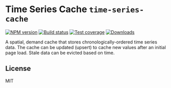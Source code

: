 # Time Series Cache `time-series-cache`

[![NPM version][npm-image]][npm-url]
[![Build status][travis-image]][travis-url]
[![Test coverage][coveralls-image]][coveralls-url]
[![Downloads][downloads-image]][downloads-url]

A spatial, demand cache that stores chronologically-ordered time series data.
The cache can be updated (upsert) to cache new values after an initial page
load. Stale data can be evicted based on time.

## License

MIT

[npm-image]: https://img.shields.io/npm/v/@georgesapkin/time-series-cache.svg?style=flat-square
[npm-url]: https://npmjs.org/package/@georgesapkin/time-series-cache
[travis-image]: https://img.shields.io/travis/com/GeorgeSapkin/time-series-cache.svg?style=flat-square
[travis-url]: https://travis-ci.com/GeorgeSapkin/time-series-cache
[coveralls-image]: https://img.shields.io/coveralls/GeorgeSapkin/time-series-cache.svg?style=flat-square
[coveralls-url]: https://coveralls.io/r/GeorgeSapkin/time-series-cache
[downloads-image]: https://img.shields.io/npm/dm/@georgesapkin/time-series-cache.svg?style=flat-square
[downloads-url]: https://npmjs.org/package/@georgesapkin/time-series-cache
